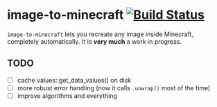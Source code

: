 # image-to-minecraft [![Build Status](https://travis-ci.org/bvanrijn/image-to-mc.svg?branch=master)](https://travis-ci.org/bvanrijn/image-to-mc)

`image-to-minecraft` lets you recreate any image inside Minecraft, completely automatically.
It is **very much** a work in progress.

## TODO

- [ ] cache values::get_data_values() on disk
- [ ] more robust error handling (now it calls `.unwrap()` most of the time)
- [ ] improve algorithms and everything
